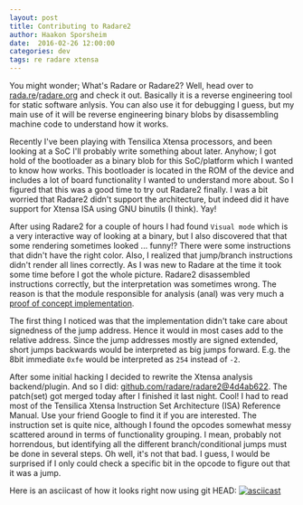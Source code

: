 ```yaml
---
layout: post
title: Contributing to Radare2
author: Haakon Sporsheim
date:  2016-02-26 12:00:00
categories: dev
tags: re radare xtensa
---
```

You might wonder; What's Radare or Radare2?
Well, head over to [rada.re][rada.re]/[radare.org][radare.org] and check it out.
Basically it is a reverse engineering tool for static software anlysis.
You can also use it for debugging I guess, but my main use of it will be
reverse engineering binary blobs by disassembling machine code to understand
how it works.

Recently I've been playing with Tensilica Xtensa processors, and been looking
at a SoC I'll probably write something about later.
Anyhow; I got hold of the bootloader as a binary blob for this SoC/platform
which I wanted to know how works.
This bootloader is located in the ROM of the device and includes a lot of board
functionality I wanted to understand more about.
So I figured that this was a good time to try out Radare2 finally.
I was a bit worried that Radare2 didn't support the architecture, but indeed
did it have support for Xtensa ISA using GNU binutils (I think).
Yay!

After using Radare2 for a couple of hours I had found `Visual mode` which is a
very interactive way of looking at a binary, but I also discovered that that
some rendering sometimes looked ... funny!?
There were some instructions that didn't have the right color.
Also, I realized that jump/branch instructions didn't render all lines correctly.
As I was new to Radare at the time it took some time before I got the whole picture.
Radare2 disassembled instructions correctly, but the interpretation was sometimes wrong.
The reason is that the module responsible for analysis (anal) was
very much a [proof of concept implementation][anal_xtensa.c-old].

The first thing I noticed was that the implementation didn't take care about
signedness of the jump address.
Hence it would in most cases add to the relative address.
Since the jump addresses mostly are signed extended, short jumps backwards
would be interpreted as big jumps forward.
E.g. the 8bit immediate `0xfe` would be interpreted as `254` instead of `-2`.

After some initial hacking I decided to rewrite the Xtensa analysis backend/plugin.
And so I did: [github.com/radare/radare2@4d4ab622][commit].
The patch(set) got merged today after I finished it last night. Cool!
I had to read most of the Tensilica Xtensa Instruction Set Architecture (ISA) Reference Manual.
Use your friend Google to find it if you are interested.
The instruction set is quite nice, although I found the opcodes somewhat messy
scattered around in terms of functionality grouping.
I mean, probably not horrendous, but identifying all the different branch/conditional jumps
must be done in several steps.
Oh well, it's not that bad.
I guess, I would be surprised if I only could check a specific bit in the
opcode to figure out that it was a jump.

Here is an asciicast of how it looks right now using git HEAD:
[![asciicast](https://asciinema.org/a/00p5h37dadkauem09wybp0txz.png)](https://asciinema.org/a/00p5h37dadkauem09wybp0txz)


[rada.re]: //rada.re
[radare.org]: //radare.org
[anal_xtensa.c-old]: https://github.com/radare/radare2/blob/d17cbff22cee717959b15040bf04f383fca4f1bf/libr/anal/p/anal_xtensa.c
[commit]: https://github.com/radare/radare2/commit/4d4ab62211d8f84e6b90ae22d099a4186ca5fe46

